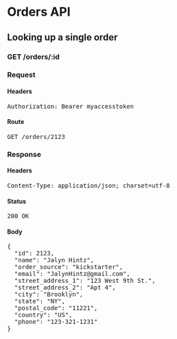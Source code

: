 # Orders API

## Looking up a single order

### GET /orders/:id
### Request

#### Headers

<pre>Authorization: Bearer myaccesstoken</pre>

#### Route

<pre>GET /orders/2123</pre>

### Response

#### Headers

<pre>Content-Type: application/json; charset=utf-8</pre>

#### Status

<pre>200 OK</pre>

#### Body

<pre>{
  "id": 2123,
  "name": "Jalyn Hintz",
  "order_source": "kickstarter",
  "email": "JalynHintz@gmail.com",
  "street_address_1": "123 West 9th St.",
  "street_address_2": "Apt 4",
  "city": "Brooklyn",
  "state": "NY",
  "postal_code": "11221",
  "country": "US",
  "phone": "123-321-1231"
}</pre>
